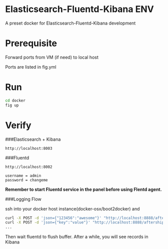 Elasticsearch-Fluentd-Kibana ENV
===============

A preset docker for Elasticsearch-Fluentd-Kibana development

Prerequisite
===============
Forward ports from VM (if need) to local host

Ports are listed in fig.yml

Run
===============
```sh
cd docker
fig up
```

Verify
===============

###Elasticsearch + Kibana
```
http://localhost:8003
```

###Fluentd
```
http://localhost:8002

username = admin
password = changeme
```
**Remember to start Fluentd service in the panel before using Flentd agent.**

###Logging Flow

ssh into your docker host instance(docker-osx/boot2docker) and

```sh
curl -X POST -d 'json={"123456":"awesome"}' "http://localhost:8888/aftership.log"
curl -X POST -d 'json={"key":"value"}' "http://localhost:8888/aftership.log"
...
```

Then wait fluentd to flush buffer. After a while, you will see records in Kibana


